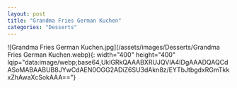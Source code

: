```yaml
---
layout: post
title: "Grandma Fries German Kuchen"
categories: "Desserts"
---
```

![Grandma Fries German Kuchen.jpg](/assets/images/Desserts/Grandma Fries German Kuchen.webp){: width="400" height="400" lqip="data:image/webp;base64,UklGRkQAAABXRUJQVlA4IDgAAADQAQCdASoMABAABUB8JYwCdAEN0OGG2ADiZ6SU3dAkn8z/EYTbJtbgdxRGmTkkxZhAwaXcSokAAA=="}

